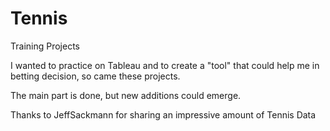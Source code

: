 # Tennis
Training Projects

I wanted to practice on Tableau and to create a "tool" that could help me in betting decision, so came these projects.

The main part is done, but new additions could emerge.

Thanks to JeffSackmann for sharing an impressive amount of Tennis Data
